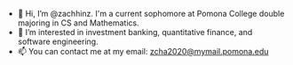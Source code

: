 - 👋 Hi, I’m @zachhinz. I'm a current sophomore at Pomona College double majoring in CS and Mathematics. 
- 👀 I’m interested in investment banking, quantitative finance, and software engineering. 
- 📫 You can contact me at my email: zcha2020@mymail.pomona.edu

<!---
zachhinz/zachhinz is a ✨ special ✨ repository because its `README.md` (this file) appears on your GitHub profile.
You can click the Preview link to take a look at your changes.
--->
